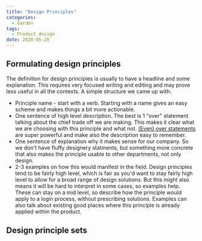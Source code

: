```yaml
---
title: "Design Principles"
categories:
  - Garden
tags:
  - Product design
date: 2020-05-28
---
```


## Formulating design principles

The definition for design principles is usually to have a headline and some explanation. This requires very focused writing and editing and may prove less useful in all the contexts. A simple structure we came up with:

- Principle name - start with a verb. Starting with a name gives an easy scheme and makes things a bit more actionable.
- One sentence of high level description. The best is 1 "over" statement talking about the chief trade off we are making. This makes it clear what we are choosing with this principle and what not. [(Even) over statements](https://academy.nobl.io/how-to-write-a-strategy-your-team-will-remember/) are super powerful and make also the description easy to remember.
- One sentence of explanation why it makes sense for our company. So we don't have fluffy designery statments, but something more concrete that also makes the principle usable to other departments, not only design.
- 2-3 examples on how this would manifest in the field. Design principles tend to be fairly high level, which is fair as you'd want to stay fairly high level to allow for a broad range of design solutions. But this might also means it will be hard to interpret in some cases, so examples help. These can stay on a mid level, so describe how the principle would apply to a login process, without prescribing solutions. Examples can also talk about existing good places where this principle is already applied within the product.

## Design principle sets


